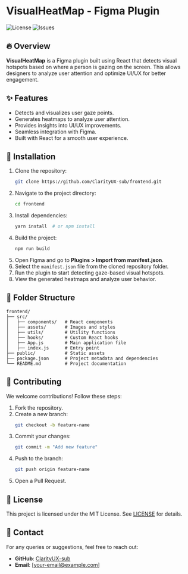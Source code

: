 # VisualHeatMap - Figma Plugin

![License](https://img.shields.io/github/license/ClarityUX-sub/frontend) ![Issues](https://img.shields.io/github/issues/ClarityUX-sub/frontend)

## 🔥 Overview

**VisualHeatMap** is a Figma plugin built using React that detects visual hotspots based on where a person is gazing on the screen. This allows designers to analyze user attention and optimize UI/UX for better engagement.

## ✨ Features

- Detects and visualizes user gaze points.
- Generates heatmaps to analyze user attention.
- Provides insights into UI/UX improvements.
- Seamless integration with Figma.
- Built with React for a smooth user experience.

## 🚀 Installation

1. Clone the repository:
   ```sh
   git clone https://github.com/ClarityUX-sub/frontend.git
   ```
2. Navigate to the project directory:
   ```sh
   cd frontend
   ```
3. Install dependencies:
   ```sh
   yarn install  # or npm install
   ```
4. Build the project:
   ```sh
   npm run build
   ```
5. Open Figma and go to **Plugins > Import from manifest.json**.
6. Select the `manifest.json` file from the cloned repository folder.
7. Run the plugin to start detecting gaze-based visual hotspots.
8. View the generated heatmaps and analyze user behavior.

## 📂 Folder Structure

```
frontend/
├── src/
│   ├── components/   # React components
│   ├── assets/       # Images and styles
│   ├── utils/        # Utility functions
│   ├── hooks/        # Custom React hooks
│   ├── App.js        # Main application file
│   ├── index.js      # Entry point
├── public/           # Static assets
├── package.json      # Project metadata and dependencies
└── README.md         # Project documentation
```

## 🤝 Contributing

We welcome contributions! Follow these steps:

1. Fork the repository.
2. Create a new branch:
   ```sh
   git checkout -b feature-name
   ```
3. Commit your changes:
   ```sh
   git commit -m "Add new feature"
   ```
4. Push to the branch:
   ```sh
   git push origin feature-name
   ```
5. Open a Pull Request.

## 📜 License

This project is licensed under the MIT License. See [LICENSE](LICENSE) for details.

## 📧 Contact

For any queries or suggestions, feel free to reach out:

- **GitHub**: [ClarityUX-sub](https://github.com/ClarityUX-sub)
- **Email**: [your-email@example.com]
